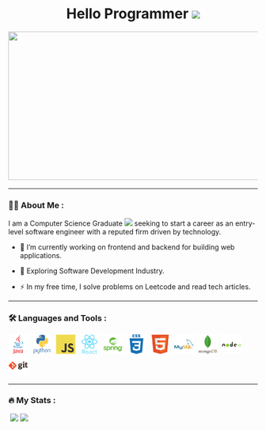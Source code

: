 <!--<div id="header" align="center">
  <img src="https://media.giphy.com/media/cJFupl3xHAtL9VgzSj/giphy.gif" width="200"/>
</div> -->
<!-- <div id="badges" align="center">
  <a href="https://www.linkedin.com/in/sanjay-kumar-g-369724264">
    <img src="https://img.shields.io/badge/LinkedIn-blue?style=for-the-badge&logo=linkedin&logoColor=white" alt="LinkedIn Badge"/>
  </a> 
</div> -->
<div id="Profileview" align="center">
  <h1>
  Hello Programmer
  <img src="https://media.giphy.com/media/hvRJCLFzcasrR4ia7z/giphy.gif" width="30px"/>
</h1>
    <!--<img src="https://komarev.com/ghpvc/?username=SanjayKumarrG&style=flat-square&color=blue" alt=""/>-->
</div>
<div align="center">
  <img src="https://media.giphy.com/media/iIqmM5tTjmpOB9mpbn/giphy.gif" width="600" height="300"/>
</div>

---

### :man_technologist: About Me :
I am a Computer Science Graduate <img src="https://media.giphy.com/media/WUlplcMpOCEmTGBtBW/giphy.gif" width="30"> seeking to start a career as an entry-level software engineer with a reputed firm driven by technology.
- :telescope: I’m currently working on frontend and backend for building web applications.

- :seedling: Exploring Software Development Industry.

- :zap: In my free time, I solve problems on Leetcode and read tech articles.

<!-- - :mailbox:How to reach me: [![Linkedin Badge](https://img.shields.io/badge/-kakbar-blue?style=flat&logo=Linkedin&logoColor=white)](your-linkedin-url)-->

---

### :hammer_and_wrench: Languages and Tools :
<div>
  <img src="https://github.com/devicons/devicon/blob/master/icons/java/java-original-wordmark.svg" title="Java" alt="Java" width="40" height="40"/>&nbsp;
  <img src="https://github.com/devicons/devicon/blob/master/icons/python/python-original-wordmark.svg" title="Python" alt="Python" width="40" height="40"/>&nbsp;
  <img src="https://github.com/devicons/devicon/blob/master/icons/javascript/javascript-original.svg" title="JavaScript" alt="JavaScript" width="40" height="40"/>&nbsp;
  <img src="https://github.com/devicons/devicon/blob/master/icons/react/react-original-wordmark.svg" title="React" alt="React" width="40" height="40"/>&nbsp;
  <img src="https://github.com/devicons/devicon/blob/master/icons/spring/spring-original-wordmark.svg" title="Spring" alt="Spring" width="40" height="40"/>&nbsp;  
  <img src="https://github.com/devicons/devicon/blob/master/icons/css3/css3-plain-wordmark.svg"  title="CSS3" alt="CSS" width="40" height="40"/>&nbsp;
  <img src="https://github.com/devicons/devicon/blob/master/icons/html5/html5-original.svg" title="HTML5" alt="HTML" width="40" height="40"/>&nbsp;
  <img src="https://github.com/devicons/devicon/blob/master/icons/mysql/mysql-original-wordmark.svg" title="MySQL"  alt="MySQL" width="40" height="40"/>&nbsp;
  <img src="https://github.com/devicons/devicon/blob/master/icons/mongodb/mongodb-original-wordmark.svg" title="MongoDB"  alt="MongoDB" width="40" height="40"/>&nbsp;
  <img src="https://github.com/devicons/devicon/blob/master/icons/nodejs/nodejs-original-wordmark.svg" title="NodeJS" alt="NodeJS" width="40" height="40"/>&nbsp;
  <img src="https://github.com/devicons/devicon/blob/master/icons/git/git-original-wordmark.svg" title="Git" **alt="Git" width="40" height="40"/>
</div>

---

### :fire: My Stats : 
<img src="https://komarev.com/ghpvc/?username=SanjayKumarrG&style=flat-square&color=blue" alt="" />
<img src="http://github-readme-streak-stats.herokuapp.com?user=SanjayKumarrG&theme=dark&background=000000" />
<img src="https://github-readme-stats.vercel.app/api/top-langs/?username=SanjayKumarrG&theme=highcontrast&hide_border=false&include_all_commits=false&count_private=false&layout=compact"/>
<!--<img src="https://github-readme-stats.vercel.app/api?username=SanjayKumarrG&theme=highcontrast&hide_border=false&include_all_commits=false&count_private=false"/>-->
<!--<img src="https://github-readme-stats.vercel.app/api/top-langs/?username=SanjayKumarrG&theme=dark&background=000000"/>-->
